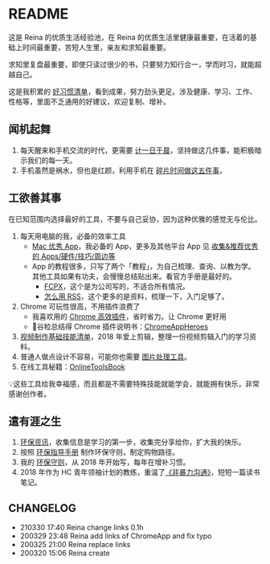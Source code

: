 # README
这是 Reina 的优质生活经验池，在 Reina 的优质生活里健康最重要，在活着的基础上时间最重要，苦短人生里，亲友和求知最重要。

求知里复盘最重要，即使只读过很少的书，只要努力知行合一，学而时习，就能超越自己。

这是我积累的 [好习惯清单](HbElegantHabit.md)，看到成果，努力劲头更足。涉及健康、学习、工作、性格等，里面不乏通用的好建议，欢迎复制、增补。

## 闻机起舞
1. 每天醒来和手机交流的时代，更需要 [计一日于晨](HbOrganizedMorning.md)，坚持做这几件事，能积极暗示我们的每一天。
2. 手机虽然是祸水，但也是红颜，利用手机在 [碎片时间做这五件事](HbFreeTime.md)，


## 工欲善其事
在已知范围内选择最好的工具，不要与自己妥协，因为这种优雅的感觉无与伦比。
1. 每天用电脑的我，必备的效率工具
    - [Mac 优秀 App](IdxBestApp4Mac.md)，我必备的 App，更多及其他平台 App 见 [收集&推荐优秀的 Apps/硬件/技巧/周边等](https://github.com/hzlzh/Best-App)
    - App 的教程很多，只写了两个「教程」，为自己梳理、查询、以教为学。其他工具如果有功夫，会慢慢总结贴出来。看官方手册是最好的。
    	- [FCPX](HbFCPX.md)，这个是为公司写的，不适合所有情况。
    	- [怎么用 RSS](HbBestUseRSS.md)，这个更多的是资料，梳理一下，入门足够了。
2. Chrome 可玩性很高，不用插件浪费了
    - 我喜欢用的 [Chrome 高效插件](IdxBestPlugin4Chrome.md)，省时省力。让 Chrome 更好用
    - 🌈谷粒总结得 Chrome 插件说明书：[ChromeAppHeroes](https://github.com/zhaoolee/ChromeAppHeroes)
3. [视频制作基础技能清单](IdxVideoBasic.md)，2018 年爱上剪辑，整理一份视频剪辑入门的学习资料。
4. 普通人做点设计不容易，可能你也需要 [图片处理工具](https://github.com/ReinaSuo/TopLife/blob/master/CONTENT/IdxBestWeb4ImageDesign.md)。
5. 在线工具秘籍：[OnlineToolsBook](https://github.com/zhaoolee/OnlineToolsBook)

💡这些工具给我幸福感，而且都是不需要特殊技能就能学会，就能拥有快乐，非常感谢创作者。

## 遣有涯之生
1. [环保资讯](IdxResVIP.md)，收集信息是学习的第一步，收集完分享给你，扩大我的快乐。
2. 按照 [环保指导手册](HbVIPspirit.md) 制作环保守则，制定购物路径。
3. 我的 [环保守则](LogVIP.md)，从 2018 年开始写，每年在增补习惯。
4. 2018 年作为 HC 青年领袖计划的教练，重温了[《非暴力沟通》](HbNonviolentCommunication.md)，短短一篇读书笔记。

## CHANGELOG
- 210330 17:40 Reina change links 0.1h 
- 200329 23:48 Reina add links of ChromeApp and fix typo
- 200325 21:00 Reina replace links
- 200320 15:06 Reina create
